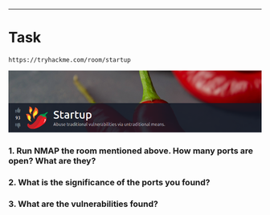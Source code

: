 ****

# Task

```
https://tryhackme.com/room/startup
```
![](images/startup-header.png)

### 1. Run NMAP the room mentioned above. How many ports are open? What are they?

### 2. What is the significance of the ports you found?

### 3. What are the vulnerabilities found?

